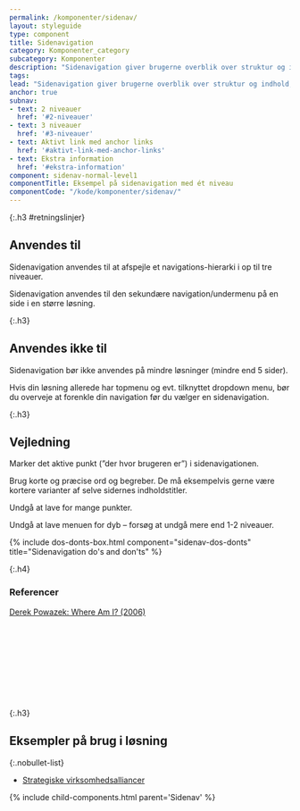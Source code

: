 ```yaml
---
permalink: /komponenter/sidenav/
layout: styleguide
type: component
title: Sidenavigation
category: Komponenter_category
subcategory: Komponenter
description: "Sidenavigation giver brugerne overblik over struktur og indhold, så de kan finde vej til det indhold, de leder efter."
tags:
lead: "Sidenavigation giver brugerne overblik over struktur og indhold, så de kan finde vej til det indhold, de leder efter."
anchor: true
subnav:
- text: 2 niveauer
  href: '#2-niveauer'
- text: 3 niveauer
  href: '#3-niveauer'
- text: Aktivt link med anchor links
  href: '#aktivt-link-med-anchor-links'
- text: Ekstra information
  href: '#ekstra-information'
component: sidenav-normal-level1
componentTitle: Eksempel på sidenavigation med ét niveau
componentCode: "/kode/komponenter/sidenav/"
---
```


{:.h3 #retningslinjer}
## Anvendes til

Sidenavigation anvendes til at afspejle et navigations-hierarki i op til tre niveauer.

Sidenavigation anvendes til den sekundære navigation/undermenu på en side i en større løsning.

{:.h3}
## Anvendes ikke til

Sidenavigation bør ikke anvendes på mindre løsninger (mindre end 5 sider).

Hvis din løsning allerede har topmenu og evt. tilknyttet dropdown menu, bør du overveje at forenkle din navigation før du vælger en sidenavigation.

{:.h3}
## Vejledning

Marker det aktive punkt (”der hvor brugeren er”) i sidenavigationen.

Brug korte og præcise ord og begreber. De må eksempelvis gerne være kortere varianter af selve sidernes indholdstitler.

Undgå at lave for mange punkter.

Undgå at lave menuen for dyb – forsøg at undgå mere end 1-2 niveauer.

{% include dos-donts-box.html component="sidenav-dos-donts" title="Sidenavigation do's and don'ts" %}

{:.h4}
### Referencer

<a href="http://www.alistapart.com/articles/whereami" class="icon-link">Derek Powazek: Where Am I? (2006)<svg class="icon-svg" focusable="false" aria-hidden="true"><use xlink:href="#open-in-new"></use></svg></a>


{:.h3}
## Eksempler på brug i løsning

{:.nobullet-list}
- <a href="/pages/eksempler/strategiske-virksomhedsalliancer/virksomhedsalliancer-1/" target="_blank" title="Eksempelløsning Strategiske virksomhedsalliancer åbnes i nyt vindue">Strategiske virksomhedsalliancer</a>

{% include child-components.html parent='Sidenav' %}
